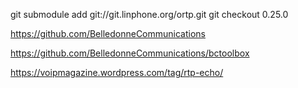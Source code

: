 git submodule add   git://git.linphone.org/ortp.git 
git  checkout   0.25.0

https://github.com/BelledonneCommunications


https://github.com/BelledonneCommunications/bctoolbox



https://voipmagazine.wordpress.com/tag/rtp-echo/


